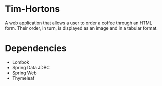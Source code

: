 # Tim-Hortons
A web application that allows a user to order a coffee through an HTML form. Their order, in turn, is displayed as an image and in a tabular format.

# Dependencies
- Lombok
- Spring Data JDBC
- Spring Web
- Thymeleaf
